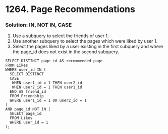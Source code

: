 # 1264. Page Recommendations

### Solution: IN, NOT IN, CASE

1. Use a subquery to select the friends of user 1. 
2. Use another subquery to select the pages which were liked by user 1. 
3. Select the pages liked by a user existing in the first subquery and where the page_id does not exist in the second subquery.

```
SELECT DISTINCT page_id AS recommended_page
FROM Likes
WHERE user_id IN (
  SELECT DISTINCT
  CASE
   WHEN user1_id = 1 THEN user2_id
   WHEN user2_id = 1 THEN user1_id
  END AS friend_id
  FROM Friendship
  WHERE user1_id = 1 OR user2_id = 1
) 
AND page_id NOT IN (
  SELECT page_id
  FROM Likes
  WHERE user_id = 1
);
```